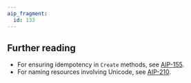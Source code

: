 ```yaml
---
aip_fragment:
  id: 133
---
```


## Further reading

- For ensuring idempotency in `Create` methods, see [AIP-155](../0155.md).
- For naming resources involving Unicode, see [AIP-210](../0210.md).
